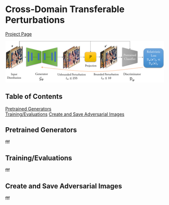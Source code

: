 # Cross-Domain Transferable Perturbations 
[Project Page](https://muzammal-naseer.github.io/Cross-domain-perturbations/)

![Learning Algo](/assets/cross_distribution.png)
## Table of Contents  
[Pretrained Generators](#generators)  
[Training/Evaluations](#train_eval)
[Create and Save Adversarial Images](#create_save)
<a name="generators"/>
## Pretrained Generators
fff
<a name="train_eval"/>
## Training/Evaluations
fff
<a name="create_save"/>
## Create and Save Adversarial Images
fff
